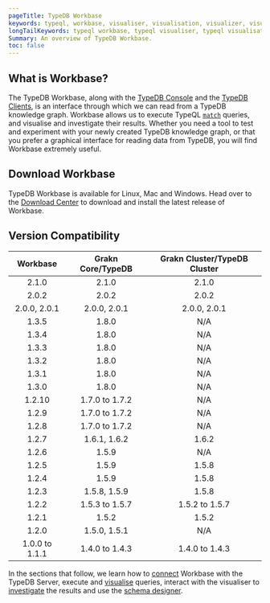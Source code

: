 ```yaml
---
pageTitle: TypeDB Workbase
keywords: typeql, workbase, visualiser, visualisation, visualizer, visualization
longTailKeywords: typeql workbase, typeql visualiser, typeql visualisation, typeql visualizer, typeql visualization
Summary: An overview of TypeDB Workbase.
toc: false
---
```


## What is Workbase?
The TypeDB Workbase, along with the [TypeDB Console](../02-console/01-console.md) and the [TypeDB Clients](../03-client-api/00-overview.md), is an interface through which we can read from a TypeDB knowledge graph.
Workbase allows us to execute TypeQL [`match`](../11-query/01-match-clause.md) queries, and visualise and investigate their results.
Whether you need a tool to test and experiment with your newly created TypeDB knowledge graph, or that you prefer a graphical interface for reading data from TypeDB, you will find Workbase extremely useful.

## Download Workbase
TypeDB Workbase is available for Linux, Mac and Windows. Head over to the [Download Center](https://typeql.ai/download#workbase) to download and install the latest release of Workbase.


## Version Compatibility

| Workbase       | Grakn Core/TypeDB   | Grakn Cluster/TypeDB Cluster |
| :------------: | :-----------------: | :--------------------------: |
| 2.1.0          | 2.1.0               | 2.1.0                        |
| 2.0.2          | 2.0.2               | 2.0.2                        |
| 2.0.0, 2.0.1   | 2.0.0, 2.0.1        | 2.0.0, 2.0.1                 |
| 1.3.5          | 1.8.0               | N/A                          |
| 1.3.4          | 1.8.0               | N/A                          |
| 1.3.3          | 1.8.0               | N/A                          |
| 1.3.2          | 1.8.0               | N/A                          |
| 1.3.1          | 1.8.0               | N/A                          |
| 1.3.0          | 1.8.0               | N/A                          |
| 1.2.10         | 1.7.0 to 1.7.2      | N/A                          |
| 1.2.9          | 1.7.0 to 1.7.2      | N/A                          |
| 1.2.8          | 1.7.0 to 1.7.2      | N/A                          |
| 1.2.7          | 1.6.1, 1.6.2        | 1.6.2                        |
| 1.2.6          | 1.5.9               | N/A                          |
| 1.2.5          | 1.5.9               | 1.5.8                        |
| 1.2.4          | 1.5.9               | 1.5.8                        |
| 1.2.3          | 1.5.8, 1.5.9        | 1.5.8                        |
| 1.2.2          | 1.5.3 to 1.5.7      | 1.5.2 to 1.5.7               |
| 1.2.1          | 1.5.2               | 1.5.2                        |
| 1.2.0          | 1.5.0, 1.5.1        | N/A                          |
| 1.0.0 to 1.1.1 | 1.4.0 to 1.4.3      | 1.4.0 to 1.4.3               |


In the sections that follow, we learn how to [connect](../07-workbase/01-connection.md) Workbase with the TypeDB Server, execute and [visualise](../07-workbase/02-visualisation.md) queries, interact with the visualiser to [investigate](../07-workbase/03-investigation.md) the results and use the [schema designer](../07-workbase/04-schema-designer.md).
